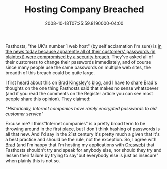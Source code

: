 ﻿---
title: Hosting Company Breached
date: "2008-10-18T07:25:59.8190000-04:00"
description: Fasthosts, " the UK's number 1 web host" (by self acclamation I'm
featuredImage: img/hosting-company-breached-featured.png
---

Fasthosts, "the UK's number 1 web host" (by self acclamation I'm sure) is [in the news today because apparently all of their customers' passwords (in plaintext) were compromised by a security breach](http://www.theregister.co.uk/2007/10/18/fasthost_police_hack_investigation). They've asked all of their customers to change their passwords immediately, and of course since many people use the same passwords on multiple web sites, the breadth of this breach could be quite large.

I first heard about this on [Brad Kingsley's blog](http://blogs.orcsweb.com/brad/archive/2007/10/18/hosts-and-passwords.aspx), and I have to share Brad's thoughts on the one thing Fasthosts said that makes no sense whatsoever (and if you read the comments on the Register article you can see most people share this opinion). They claimed:

*"Historically, Internet companies have rarely encrypted passwords to aid customer service"*

Excuse me? I think"Internet companies" is a pretty broad term to be throwing around in the first place, but I don't think hashing of passwords is all that new. And I'd say in the 21st century it's pretty much a given that it's a best practice and should be the rule, not the exception. So, I agree with [Brad](http://blogs.orcsweb.com/brad) (and I'm happy that I'm hosting my applications with [Orcsweb](http://orcsweb.com/)) that Fasthosts shouldn't try and speak for anybody else, nor should they try and lessen their failure by trying to say"but everybody else is just as insecure" when plainly this is not so.

